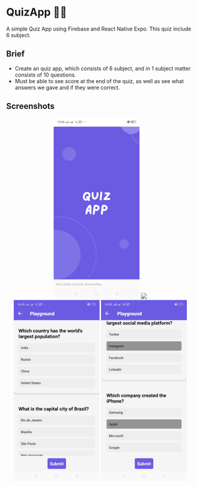 
# QuizApp 👩‍💻

A simple Quiz App using Firebase and React Native Expo. This quiz include 6 subject. 

## Brief
- Create an quiz app, which consists of 6 subject, and in 1 subject matter consists of 10 questions.
- Must be able to see score at the end of the quiz, as well as see what answers we gave and if they were correct.

## Screenshots
<div align="center">
    <img src="output_ss/ss_1.jpeg" width="230"/>
    <img src="output_ss/ss_2.jpeg_" width="230"/>
</div>
<div align="center">
    <img src="output_ss/ss_3.jpeg" width="230"/>
    <img src="output_ss/ss_4.jpeg" width="230"/>
</div>

